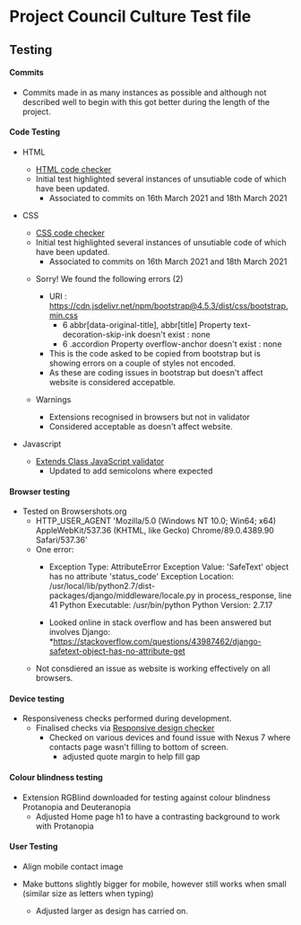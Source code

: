 # Project Council Culture Test file

## Testing

#### Commits
- Commits made in as many instances as possible and although not described well to begin with this got better during the length of the project.

#### Code Testing

- HTML
    - [HTML code checker](https://validator.w3.org/)
    - Initial test highlighted several instances of unsutiable code of which have been updated.
        * Associated to commits on 16th March 2021 and 18th March 2021

- CSS
    - [CSS code checker](https://jigsaw.w3.org/css-validator/)
    - Initial test highlighted several instances of unsutiable code of which have been updated.
        * Associated to commits on 16th March 2021 and 18th March 2021
    * Sorry! We found the following errors (2)
        * URI : https://cdn.jsdelivr.net/npm/bootstrap@4.5.3/dist/css/bootstrap.min.css
            * 6	abbr[data-original-title], abbr[title]	Property text-decoration-skip-ink doesn't exist : none
            * 6	.accordion	Property overflow-anchor doesn't exist : none
        - This is the code asked to be copied from bootstrap but is showing errors on a couple of styles not encoded.
        - As these are coding issues in bootstrap but doesn't affect website is considered accepatble.

    * Warnings
        * Extensions recognised in browsers but not in validator
        * Considered acceptable as doesn't affect website.

- Javascript
    - [Extends Class JavaScript validator](https://extendsclass.com/javascript-fiddle.html)
        * Updated to add semicolons where expected

#### Browser testing

- Tested on Browsershots.org
    * HTTP_USER_AGENT 'Mozilla/5.0 (Windows NT 10.0; Win64; x64) AppleWebKit/537.36 (KHTML, like Gecko) Chrome/89.0.4389.90 Safari/537.36'
    * One error:
        * Exception Type:	AttributeError
        Exception Value:	'SafeText' object has no attribute 'status_code'
        Exception Location:	/usr/local/lib/python2.7/dist-packages/django/middleware/locale.py in process_response, line 41
        Python Executable:	/usr/bin/python
        Python Version:	2.7.17

        * Looked online in stack overflow and has been answered but involves Django:
            *https://stackoverflow.com/questions/43987462/django-safetext-object-has-no-attribute-get
    - Not consdiered an issue as website is working effectively on all browsers.

#### Device testing
- Responsiveness checks performed during development.
    - Finalised checks via [Responsive design checker](https://responsivedesignchecker.com/)
        - Checked on various devices and found issue with Nexus 7 where contacts page wasn't filling to bottom of screen.
            - adjusted quote margin to help fill gap


#### Colour blindness testing
- Extension RGBlind downloaded for testing against colour blindness Protanopia and Deuteranopia
    - Adjusted Home page h1 to have a contrasting background to work with Protanopia

#### User Testing

- Align mobile contact image

- Make buttons slightly bigger for mobile, however still works when small (similar size as letters when typing)
    * Adjusted larger as design has carried on.